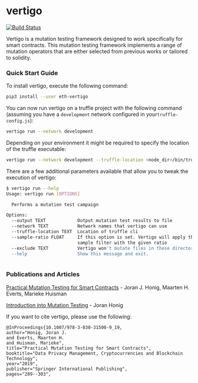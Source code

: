 # vertigo
[![Build Status](https://travis-ci.org/JoranHonig/vertigo.svg?branch=master)](https://travis-ci.org/JoranHonig/vertigo)

Vertigo is a mutation testing framework designed to work specifically for smart contracts.
This mutation testing framework implements a range of mutation operators that are either selected from previous works or tailored to solidity.

### Quick Start Guide

To install vertigo, execute the following command:
```bash
pip3 install --user eth-vertigo
```

You can now run vertigo on a truffle project with the following command (assuming you have a `development` network configured in your`truffle-config.js`):

```bash
vertigo run --network development
```
Depending on your environment it might be required to specify the location of the truffle executable:
```bash
vertigo run --network development --truffle-location <node_dir>/bin/truffle 
```

There are a few additional parameters available that allow you to tweak the execution of vertigo:
```bash
$ vertigo run --help                                                                                                                                                ⬡ 9.11.2 [±master ●●▴]
Usage: vertigo run [OPTIONS]

  Performs a mutation test campaign

Options:
  --output TEXT            Output mutation test results to file
  --network TEXT           Network names that vertigo can use
  --truffle-location TEXT  Location of truffle cli
  --sample-ratio FLOAT     If this option is set. Vertigo will apply the
                           sample filter with the given ratio
  --exclude TEXT           Vertigo won't mutate files in these directories
  --help                   Show this message and exit.
                                                       
```
### Publications and Articles
[Practical Mutation Testing for Smart Contracts](https://link.springer.com/chapter/10.1007/978-3-030-31500-9_19) - Joran J. Honig, Maarten H. Everts, Marieke Huisman

[Introduction into Mutation Testing](https://medium.com/swlh/introduction-into-mutation-testing-d6512dc702b0?source=friends_link&sk=2878e0c08b6301a125198a264e43edb4) - Joran Honig

If you want to cite vertigo, please use the following:
```
@InProceedings{10.1007/978-3-030-31500-9_19,
author="Honig, Joran J.
and Everts, Maarten H.
and Huisman, Marieke",
title="Practical Mutation Testing for Smart Contracts",
booktitle="Data Privacy Management, Cryptocurrencies and Blockchain Technology",
year="2019",
publisher="Springer International Publishing",
pages="289--303",
```

